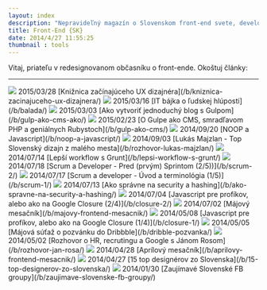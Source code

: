 ```yaml
---
layout: index
description: "Nepravideľný magazín o Slovenskom front-end svete, developeroch, designer a startupoch"
title: Front-End {SK}
date: 2014/4/27 11:55:25
thumbnail : tools
---
```


Vitaj, priateľu v redesignovanom občasníku o front-ende.
Okoštuj články:

---

<img src="/media/thumbnails/ux.png">
<time>2015/03/28</time>
[Knižnica začínajúceho UX dizajnéra](/b/kniznica-zacinajuceho-ux-dizajnera/)

<img src="/media/thumbnails/life.jpg">
<time>2015/03/16</time>
[IT bájka o ľudskej hlúposti](/b/balada/)

<img src="/media/thumbnails/gulp.png">
<time>2015/03/03</time>
[Ako vytvoriť jednoduchý blog s Gulpom](/b/gulp-ako-cms-ako/)

<img src="/media/thumbnails/gulp.png">
<time>2015/02/23</time>
[O Gulpe ako CMS, smradľavom PHP a geniálnych Rubystoch](/b/gulp-ako-cms/)

<img src="/media/thumbnails/javascript.png">
<time>2014/09/20</time>
[NOOP a Javascript](/b/noop-a-javascript/)

<img src="/media/thumbnails/interview.png">
<time>2014/09/03</time>
[Lukás Majzlan - Top Slovenský dizajn z malého mesta](/b/rozhovor-lukas-majzlan/)

<img src="/media/thumbnails/tools.png">
<time>2014/07/14</time>
[Lepší workflow s Grunt](/b/lepsi-workflow-s-grunt/)

<img src="/media/thumbnails/strategy.png">
<time>2014/07/18</time>
[Scrum a Developer - Pred (prvým) Sprintom (2/5))](/b/scrum-2/)

<img src="/media/thumbnails/strategy.png">
<time>2014/07/17</time>
[Scrum a developer - Úvod a terminológia (1/5)](/b/scrum-1/)

<img src="/media/thumbnails/security.png">
<time>2014/07/13</time>
[Ako správne na security a hashing](/b/ako-spravne-na-security-a-hashing/)

<img src="/media/thumbnails/javascript.png">
<time>2014/07/04</time>
[Javascript pre profíkov, alebo ako na Google Closure (2/4)](/b/closure-2/)

<img src="/media/thumbnails/calendar.png">
<time>2014/07/02</time>
[Májový mesačník](/b/majovy-frontend-mesacnik/)

<img src="/media/thumbnails/javascript.png">
<time>2014/05/08</time>
[Javascript pre profíkov, alebo ako na Google Closure (1/4)](/b/closure-1/)

<img src="/media/thumbnails/calendar.png">
<time>2014/05/05</time>
[Májová súťaž o pozvánku do Dribbble](/b/dribble-pozvanka/)

<img src="/media/thumbnails/interview.png">
<time>2014/05/02</time>
[Rozhovor o HR, recrutingu a Google s Jánom Rosom](/b/rozhovor-jan-rosa/)

<img src="/media/thumbnails/calendar.png">
<time>2014/04/28</time>
[Aprílový mesačník](/b/aprilovy-frontend-mesacnik/)

<img src="/media/thumbnails/design.png">
<time>2014/04/27</time>
[15 top designérov zo Slovenska](/b/15-top-designerov-zo-slovenska/)

<img src="/media/thumbnails/javascript.png">
<time>2014/01/30</time>
[Zaujímavé Slovenské FB groupy](/b/zaujimave-slovenske-fb-groupy/)
